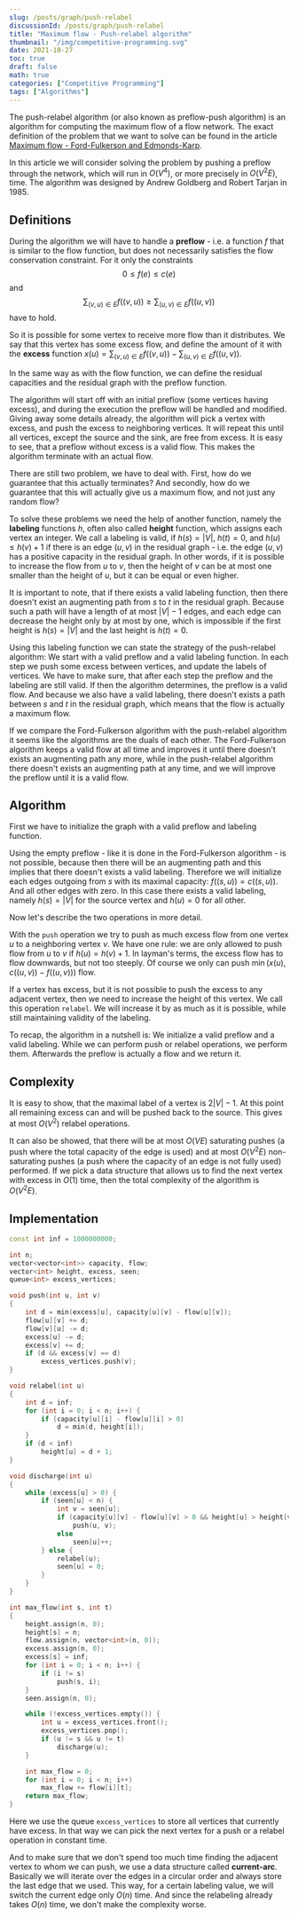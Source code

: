 ```yaml
---
slug: /posts/graph/push-relabel
discussionId: /posts/graph/push-relabel
title: "Maximum flow - Push-relabel algorithm"
thumbnail: "/img/competitive-programming.svg"
date: 2021-10-27
toc: true
draft: false
math: true
categories: ["Competitive Programming"]
tags: ["Algorithms"]
---
```


The push-relabel algorithm (or also known as preflow-push algorithm) is an algorithm for computing the maximum flow of a flow network.
The exact definition of the problem that we want to solve can be found in the article [Maximum flow - Ford-Fulkerson and Edmonds-Karp](./graph/edmonds_karp.html).

In this article we will consider solving the problem by pushing a preflow through the network, which will run in $O(V^4)$, or more precisely in $O(V^2 E)$, time.
The algorithm was designed by Andrew Goldberg and Robert Tarjan in 1985.

## Definitions

During the algorithm we will have to handle a **preflow** - i.e. a function $f$ that is similar to the flow function, but does not necessarily satisfies the flow conservation constraint.
For it only the constraints
$$0 \le f(e) \le c(e)$$
and
$$\sum_{(v, u) \in E} f((v, u)) \ge \sum_{(u, v) \in E} f((u, v))$$
have to hold.

So it is possible for some vertex to receive more flow than it distributes.
We say that this vertex has some excess flow, and define the amount of it with the **excess** function $x(u) =\sum_{(v, u) \in E} f((v, u)) - \sum_{(u, v) \in E} f((u, v))$.

In the same way as with the flow function, we can define the residual capacities and the residual graph with the preflow function.

The algorithm will start off with an initial preflow (some vertices having excess), and during the execution the preflow will be handled and modified.
Giving away some details already, the algorithm will pick a vertex with excess, and push the excess to neighboring vertices.
It will repeat this until all vertices, except the source and the sink, are free from excess.
It is easy to see, that a preflow without excess is a valid flow.
This makes the algorithm terminate with an actual flow.

There are still two problem, we have to deal with.
First, how do we guarantee that this actually terminates?
And secondly, how do we guarantee that this will actually give us a maximum flow, and not just any random flow?

To solve these problems we need the help of another function, namely the **labeling** functions $h$, often also called **height** function, which assigns each vertex an integer.
We call a labeling is valid, if $h(s) = |V|$, $h(t) = 0$, and $h(u) \le h(v) + 1$ if there is an edge $(u, v)$ in the residual graph - i.e. the edge $(u, v)$ has a positive capacity in the residual graph.
In other words, if it is possible to increase the flow from $u$ to $v$, then the height of $v$ can be at most one smaller than the height of $u$, but it can be equal or even higher.

It is important to note, that if there exists a valid labeling function, then there doesn't exist an augmenting path from $s$ to $t$ in the residual graph.
Because such a path will have a length of at most $|V| - 1$ edges, and each edge can decrease the height only by at most by one, which is impossible if the first height is $h(s) = |V|$ and the last height is $h(t) = 0$.

Using this labeling function we can state the strategy of the push-relabel algorithm:
We start with a valid preflow and a valid labeling function.
In each step we push some excess between vertices, and update the labels of vertices.
We have to make sure, that after each step the preflow and the labeling are still valid.
If then the algorithm determines, the preflow is a valid flow.
And because we also have a valid labeling, there doesn't exists a path between $s$ and $t$ in the residual graph, which means that the flow is actually a maximum flow.

If we compare the Ford-Fulkerson algorithm with the push-relabel algorithm it seems like the algorithms are the duals of each other.
The Ford-Fulkerson algorithm keeps a valid flow at all time and improves it until there doesn't exists an augmenting path any more, while in the push-relabel algorithm there doesn't exists an augmenting path at any time, and we will improve the preflow until it is a valid flow.

## Algorithm

First we have to initialize the graph with a valid preflow and labeling function.

Using the empty preflow - like it is done in the Ford-Fulkerson algorithm - is not possible, because then there will be an augmenting path and this implies that there doesn't exists a valid labeling.
Therefore we will initialize each edges outgoing from $s$ with its maximal capacity: $f((s, u)) = c((s, u))$.
And all other edges with zero.
In this case there exists a valid labeling, namely $h(s) = |V|$ for the source vertex and $h(u) = 0$ for all other.

Now let's describe the two operations in more detail.

With the `push` operation we try to push as much excess flow from one vertex $u$ to a neighboring vertex $v$.
We have one rule: we are only allowed to push flow from $u$ to $v$ if $h(u) = h(v) + 1$.
In layman's terms, the excess flow has to flow downwards, but not too steeply.
Of course we only can push $\min(x(u), c((u, v)) - f((u, v)))$ flow.

If a vertex has excess, but it is not possible to push the excess to any adjacent vertex, then we need to increase the height of this vertex.
We call this operation `relabel`.
We will increase it by as much as it is possible, while still maintaining validity of the labeling.

To recap, the algorithm in a nutshell is:
We initialize a valid preflow and a valid labeling.
While we can perform push or relabel operations, we perform them.
Afterwards the preflow is actually a flow and we return it.

## Complexity

It is easy to show, that the maximal label of a vertex is $2|V| - 1$.
At this point all remaining excess can and will be pushed back to the source.
This gives at most $O(V^2)$ relabel operations.

It can also be showed, that there will be at most $O(V E)$ saturating pushes (a push where the total capacity of the edge is used) and at most $O(V^2 E)$ non-saturating pushes (a push where the capacity of an edge is not fully used) performed.
If we pick a data structure that allows us to find the next vertex with excess in $O(1)$ time, then the total complexity of the algorithm is $O(V^2 E)$.

## Implementation

```cpp push_relabel
const int inf = 1000000000;

int n;
vector<vector<int>> capacity, flow;
vector<int> height, excess, seen;
queue<int> excess_vertices;

void push(int u, int v)
{
    int d = min(excess[u], capacity[u][v] - flow[u][v]);
    flow[u][v] += d;
    flow[v][u] -= d;
    excess[u] -= d;
    excess[v] += d;
    if (d && excess[v] == d)
        excess_vertices.push(v);
}

void relabel(int u)
{
    int d = inf;
    for (int i = 0; i < n; i++) {
        if (capacity[u][i] - flow[u][i] > 0)
            d = min(d, height[i]);
    }
    if (d < inf)
        height[u] = d + 1;
}

void discharge(int u)
{
    while (excess[u] > 0) {
        if (seen[u] < n) {
            int v = seen[u];
            if (capacity[u][v] - flow[u][v] > 0 && height[u] > height[v])
                push(u, v);
            else 
                seen[u]++;
        } else {
            relabel(u);
            seen[u] = 0;
        }
    }
}

int max_flow(int s, int t)
{
    height.assign(n, 0);
    height[s] = n;
    flow.assign(n, vector<int>(n, 0));
    excess.assign(n, 0);
    excess[s] = inf;
    for (int i = 0; i < n; i++) {
    	if (i != s)
	        push(s, i);
    }
    seen.assign(n, 0);

    while (!excess_vertices.empty()) {
        int u = excess_vertices.front();
        excess_vertices.pop();
        if (u != s && u != t)
            discharge(u);
    }

    int max_flow = 0;
    for (int i = 0; i < n; i++)
        max_flow += flow[i][t];
    return max_flow;
}
```

Here we use the queue `excess_vertices` to store all vertices that currently have excess.
In that way we can pick the next vertex for a push or a relabel operation in constant time.

And to make sure that we don't spend too much time finding the adjacent vertex to whom we can push, we use a data structure called **current-arc**.
Basically we will iterate over the edges in a circular order and always store the last edge that we used.
This way, for a certain labeling value, we will switch the current edge only $O(n)$ time.
And since the relabeling already takes $O(n)$ time, we don't make the complexity worse.
